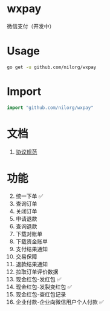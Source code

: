 # wxpay
微信支付（开发中）


# Usage
```bash
go get -u github.com/nilorg/wxpay
```
# Import
```go
import "github.com/nilorg/wxpay"
```

# 文档
1. [协议规范](https://pay.weixin.qq.com/wiki/doc/api/jsapi.php?chapter=4_1)

# 功能
2. 统一下单 ✅
3. 查询订单
4. 关闭订单
5. 申请退款
6. 查询退款
7. 下载对账单
8. 下载资金账单
9.  支付结果通知
10. 交易保障
11. 退款结果通知
12. 拉取订单评价数据
13. 现金红包-发红包 ✅
14. 现金红包-发裂变红包 ✅
15. 现金红包-查红包记录
16. 企业付款-企业向微信用户个人付款 ✅
